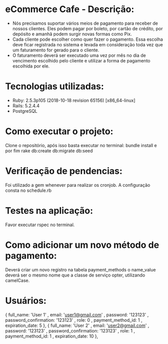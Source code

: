 # eCommerce Cafe - Descrição:

-   Nós precisamos suportar vários meios de pagamento para receber de nossos clientes. Eles podem pagar por boleto, por cartão de crédito, por depósito e amanhã podem surgir novas formas como Pix.
-   Cada cliente pode escolher como quer fazer o pagamento. Essa escolha deve ficar registrada no sistema e levada em consideração toda vez que um faturamento for gerado para o cliente.
-   O faturamento deverá ser executado uma vez por mês no dia de vencimento escolhido pelo cliente e utilizar a forma de pagamento escolhida por ele.

# Tecnologias utilizadas:

- Ruby: 2.5.3p105 (2018-10-18 revision 65156) [x86_64-linux]
- Rails: 5.2.4.4
- PostgreSQL

# Como executar o projeto:
Clone o repositório, após isso basta executar no terminal: bundle install e por fim rake db:create db:migrate db:seed

# Verificação de pendencias:
Foi utilizado a gem whenever para realizar os cronjob. A configuração consta no schedule.rb

# Testes na aplicação:
Favor executar rspec no terminal.

# Como adicionar um novo método de pagamento:
Deverá criar um novo registro na tabela payment_methods o name_value deverá ser o mesmo nome que a classe de serviço opter, utilizando camelCase.

# Usuários:
{ full_name: 'User 1' , email: 'user1@gmail.com' , password: '123123' , password_confirmation: '123123' , role: 0 , payment_method_id: 1 , expiration_date: 5 },
{ full_name: 'User 2' , email: 'user2@gmail.com' , password: '123123' , password_confirmation: '123123' , role: 1 , payment_method_id: 1 , expiration_date: 10 },